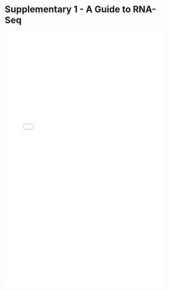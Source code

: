 # Supplementary 1 - A Guide to RNA-Seq


<embed src="../pdf/NGS_RNA-Seq_eBook_US_Jul27_2020.pdf" type="application/pdf" width="100%" height=800>

